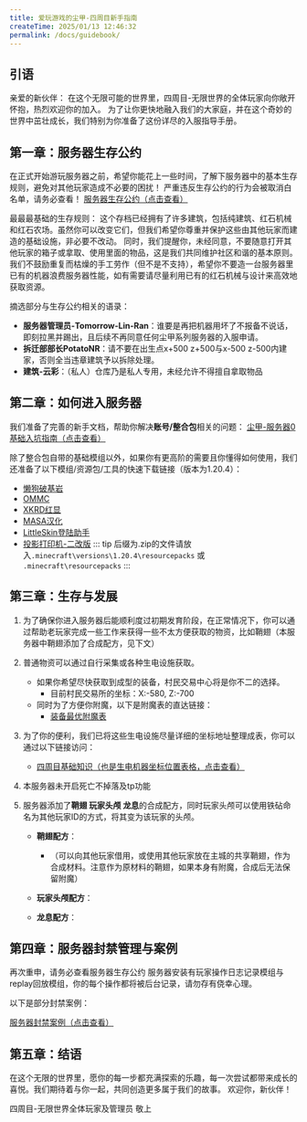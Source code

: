 ```yaml
---
title: 爱玩游戏的尘甲-四周目新手指南
createTime: 2025/01/13 12:46:32
permalink: /docs/guidebook/
---
```


## 引语

亲爱的新伙伴：
在这个无限可能的世界里，四周目-无限世界的全体玩家向你敞开怀抱，热烈欢迎你的加入。
为了让你更快地融入我们的大家庭，并在这个奇妙的世界中茁壮成长，我们特别为你准备了这份详尽的入服指导手册。

## 第一章：服务器生存公约

在正式开始游玩服务器之前，希望你能花上一些时间，了解下服务器中的基本生存规则，避免对其他玩家造成不必要的困扰！
严重违反生存公约的行为会被取消白名单，请务必查看！
[服务器生存公约（点击查看）](./服务器生存公约.md)

最最最基础的生存规则：
这个存档已经拥有了许多建筑，包括纯建筑、红石机械和红石农场。虽然你可以改变它们，但我们希望你尊重并保护这些由其他玩家而建造的基础设施，非必要不改动。
同时，我们提醒你，未经同意，不要随意打开其他玩家的箱子或拿取、使用里面的物品，这是我们共同维护社区和谐的基本原则。
我们不鼓励重复而枯燥的手工劳作（但不是不支持），希望你不要造一台服务器里已有的机器浪费服务器性能，如有需要请尽量利用已有的红石机械与设计来高效地获取资源。

摘选部分与生存公约相关的语录：

- **服务器管理员-Tomorrow-Lin-Ran**：谁要是再把机器用坏了不报备不说话，即刻拉黑并踢出，且后续不再同意任何尘甲系列服务器的入服申请。
- **拆迁部部长PotatoNR**：请不要在出生点x+500 z+500与x-500 z-500内建家，否则全当违章建筑予以拆除处理。
- **建筑-云彩**：（私人）仓库乃是私人专用，未经允许不得擅自拿取物品

## 第二章：如何进入服务器

我们准备了完善的新手文档，帮助你解决**账号/整合包**相关的问题：
[尘甲-服务器0基础入坑指南（点击查看）](https://docs.qq.com/doc/DZHdkc0V4Ym9oeE1u)

除了整合包自带的基础模组以外，如果你有更高阶的需要且你懂得如何使用，我们还准备了以下模组/资源包/工具的快速下载链接（版本为1.20.4）：

- [懒狗破基岩](https://wwjj.lanzn.com/i4zKg2f2rpxa)
- [OMMC](https://wwjj.lanzn.com/iYEjY2epimqd)
- [XKRD红显](https://wwjj.lanzn.com/izXmJ2f2qltg)
- [MASA汉化](https://wwjj.lanzn.com/iG1sa2epimsf)
- [LittleSkin登陆助手](https://wwjj.lanzn.com/iWxho2episoh)
- [投影打印机-二改版](https://wwjj.lanzn.com/iPz3m2f2qlzc)
::: tip
后缀为.zip的文件请放入`.minecraft\versions\1.20.4\resourcepacks` 或 `.minecraft\resourcepacks`
:::

## 第三章：生存与发展

1. 为了确保你进入服务器后能顺利度过初期发育阶段，在正常情况下，你可以通过帮助老玩家完成一些工作来获得一些不太方便获取的物资，比如鞘翅（本服务器中鞘翅添加了合成配方，见下文）
2. 普通物资可以通过自行采集或各种生电设施获取。
    - 如果你希望尽快获取到成型的装备，村民交易中心将是你不二的选择。
        - 目前村民交易所的坐标：X:-580, Z:-700
    - 同时为了方便你附魔，以下是附魔表的直达链接：
        - [装备最优附魔表](https://www.bilibili.com/opus/486484743687768891)
3. 为了你的便利，我们已将这些生电设施尽量详细的坐标地址整理成表，你可以通过以下链接访问：
    - [四周目基础知识（也是生电机器坐标位置表格，点击查看）](https://docs.qq.com/sheet/DV0p5Zm90bEp2bkRT)
4. 本服务器未开启死亡不掉落及tp功能
5. 服务器添加了**鞘翅 玩家头颅 龙息**的合成配方，同时玩家头颅可以使用铁砧命名为其他玩家ID的方式，将其变为该玩家的头颅。

    - **鞘翅配方**：
        - （可以向其他玩家借用，或使用其他玩家放在主城的共享鞘翅，作为合成材料。注意作为原材料的鞘翅，如果本身有附魔，合成后无法保留附魔）

    - **玩家头颅配方**：

    - **龙息配方**：

## 第四章：服务器封禁管理与案例

再次重申，请务必查看服务器生存公约
服务器安装有玩家操作日志记录模组与replay回放模组，你的每个操作都将被后台记录，请勿存有侥幸心理。

以下是部分封禁案例：

[服务器封禁案例（点击查看）](https://docs.qq.com/doc/DZERYcWFpb01ucVVF)

## 第五章：结语

在这个无限的世界里，愿你的每一步都充满探索的乐趣，每一次尝试都带来成长的喜悦。我们期待着与你一起，共同创造更多属于我们的故事。
欢迎你，新伙伴！

四周目-无限世界全体玩家及管理员 敬上
